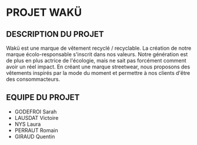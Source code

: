 # PROJET WAKÜ

## DESCRIPTION DU PROJET
Wakü est une marque de vêtement recyclé / recyclable. La création de notre marque écolo-responsable s'inscrit dans nos valeurs. Notre génération est de plus en plus actrice de l'écologie, mais ne sait pas forcément comment avoir un réel impact. En créant une marque streetwear, nous proposons des vêtements inspirés par la mode du moment et permettre à nos clients d'être des consommacteurs.

## EQUIPE DU PROJET
* GODEFROI Sarah
* LAUSDAT Victoire
* NYS Laura
* PERRAUT Romain
* GIRAUD Quentin
